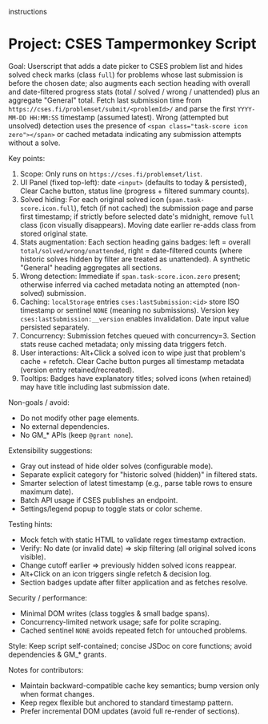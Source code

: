 instructions

# Project: CSES Tampermonkey Script

Goal: Userscript that adds a date picker to CSES problem list and hides solved check marks (class `full`) for problems whose last submission is before the chosen date; also augments each section heading with overall and date-filtered progress stats (total / solved / wrong / unattended) plus an aggregate "General" total. Fetch last submission time from `https://cses.fi/problemset/submit/<problemId>/` and parse the first `YYYY-MM-DD HH:MM:SS` timestamp (assumed latest). Wrong (attempted but unsolved) detection uses the presence of `<span class="task-score icon zero"></span>` or cached metadata indicating any submission attempts without a solve.

Key points:
1. Scope: Only runs on `https://cses.fi/problemset/list`.
2. UI Panel (fixed top-left): date `<input>` (defaults to today & persisted), Clear Cache button, status line (progress + filtered summary counts).
3. Solved hiding: For each original solved icon (`span.task-score.icon.full`), fetch (if not cached) the submission page and parse first timestamp; if strictly before selected date's midnight, remove `full` class (icon visually disappears). Moving date earlier re-adds class from stored original state.
4. Stats augmentation: Each section heading gains badges: left = overall `total/solved/wrong/unattended`, right = date-filtered counts (where historic solves hidden by filter are treated as unattended). A synthetic "General" heading aggregates all sections.
5. Wrong detection: Immediate if `span.task-score.icon.zero` present; otherwise inferred via cached metadata noting an attempted (non-solved) submission.
6. Caching: `localStorage` entries `cses:lastSubmission:<id>` store ISO timestamp or sentinel `NONE` (meaning no submissions). Version key `cses:lastSubmission:__version` enables invalidation. Date input value persisted separately.
7. Concurrency: Submission fetches queued with concurrency=3. Section stats reuse cached metadata; only missing data triggers fetch.
8. User interactions: Alt+Click a solved icon to wipe just that problem's cache + refetch. Clear Cache button purges all timestamp metadata (version entry retained/recreated).
9. Tooltips: Badges have explanatory titles; solved icons (when retained) may have title including last submission date.

Non-goals / avoid:
- Do not modify other page elements.
- No external dependencies.
- No GM_* APIs (keep `@grant none`).

Extensibility suggestions:
- Gray out instead of hide older solves (configurable mode).
- Separate explicit category for "historic solved (hidden)" in filtered stats.
- Smarter selection of latest timestamp (e.g., parse table rows to ensure maximum date).
- Batch API usage if CSES publishes an endpoint.
- Settings/legend popup to toggle stats or color scheme.

Testing hints:
- Mock fetch with static HTML to validate regex timestamp extraction.
- Verify: No date (or invalid date) => skip filtering (all original solved icons visible).
- Change cutoff earlier => previously hidden solved icons reappear.
- Alt+Click on an icon triggers single refetch & decision log.
- Section badges update after filter application and as fetches resolve.

Security / performance:
- Minimal DOM writes (class toggles & small badge spans).
- Concurrency-limited network usage; safe for polite scraping.
- Cached sentinel `NONE` avoids repeated fetch for untouched problems.

Style: Keep script self-contained; concise JSDoc on core functions; avoid dependencies & GM_* grants.

Notes for contributors:
- Maintain backward-compatible cache key semantics; bump version only when format changes.
- Keep regex flexible but anchored to standard timestamp pattern.
- Prefer incremental DOM updates (avoid full re-render of sections).
